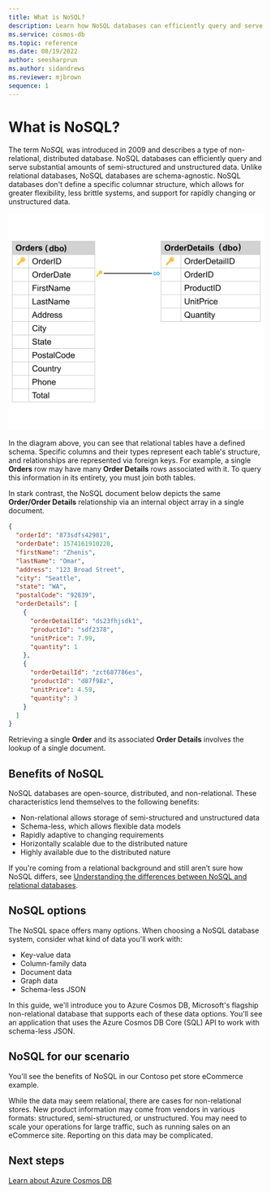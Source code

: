 ```yaml
---
title: What is NoSQL?
description: Learn how NoSQL databases can efficiently query and serve substantial amounts of semi-structured and unstructured data.
ms.service: cosmos-db
ms.topic: reference
ms.date: 08/19/2022
author: seesharprun
ms.author: sidandrews
ms.reviewer: mjbrown
sequence: 1
---
```


# What is NoSQL?

The term *NoSQL* was introduced in 2009 and describes a type of non-relational, distributed database. NoSQL databases can efficiently query and serve substantial amounts of semi-structured and unstructured data. Unlike relational databases, NoSQL databases are schema-agnostic. NoSQL databases don't define a specific columnar structure, which allows for greater flexibility, less brittle systems, and support for rapidly changing or unstructured data.

![Diagram depicting a relational database schema with an Order and OrderDetails table.](media/intro-nosql/relational_tables.svg)

In the diagram above, you can see that relational tables have a defined schema. Specific columns and their types represent each table's structure, and relationships are represented via foreign keys. For example, a single **Orders** row may have many **Order Details** rows associated with it. To query this information in its entirety, you must join both tables.

In stark contrast, the NoSQL document below depicts the same **Order/Order Details** relationship via an internal object array in a single document.

```json
{
  "orderId": "873sdfs42981",
  "orderDate": 1574161910220,
  "firstName": "Zhenis",
  "lastName": "Omar",
  "address": "123 Broad Street",
  "city": "Seattle",
  "state": "WA",
  "postalCode": "92839",
  "orderDetails": [
    {
      "orderDetailId": "ds23fhjsdk1",
      "productId": "sdf2378",
      "unitPrice": 7.99,
      "quantity": 1
    },
    {
      "orderDetailId": "zct687786es",
      "productId": "d87f98z",
      "unitPrice": 4.59,
      "quantity": 3
    }
  ]
}
```

Retrieving a single **Order** and its associated **Order Details** involves the lookup of a single document.

## Benefits of NoSQL

NoSQL databases are open-source, distributed, and non-relational. These characteristics lend themselves to the following benefits:

* Non-relational allows storage of semi-structured and unstructured data
* Schema-less, which allows flexible data models
* Rapidly adaptive to changing requirements
* Horizontally scalable due to the distributed nature
* Highly available due to the distributed nature

If you're coming from a relational background and still aren’t sure how NoSQL differs, see [Understanding the differences between NoSQL and relational databases](https://docs.microsoft.com/azure/cosmos-db/relational-nosql).

## NoSQL options

The NoSQL space offers many options. When choosing a NoSQL database system, consider what kind of data you'll work with:

* Key-value data
* Column-family data
* Document data
* Graph data
* Schema-less JSON

In this guide, we'll introduce you to Azure Cosmos DB, Microsoft's flagship non-relational database that supports each of these data options. You'll see an application that uses the Azure Cosmos DB Core (SQL) API to work with schema-less JSON.

## NoSQL for our scenario

You'll see the benefits of NoSQL in our Contoso pet store eCommerce example.

While the data may seem relational, there are cases for non-relational stores. New product information may come from vendors in various formats: structured, semi-structured, or unstructured. You may need to scale your operations for large traffic, such as running sales on an eCommerce site. Reporting on this data may be complicated. 

## Next steps

[Learn about Azure Cosmos DB](intro-cosmos.md)
